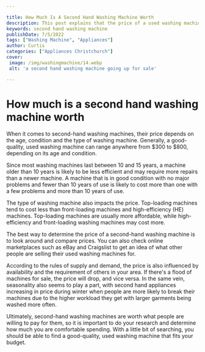 ```yaml
---

title: How Much Is A Second Hand Washing Machine Worth
description: This post explains that the price of a used washing machine depends on its various characteristics. It encourages readers to do their research before purchasing a used washing machine to get the best deal possible.
keywords: second hand washing machine
publishDate: 7/5/2022
tags: ["Washing Machine", "Appliances"]
author: Curtis
categories: ["Appliances Christchurch"]
cover: 
 image: /img/washingmachine/14.webp
 alt: 'a second hand washing machine going up for sale'

---
```


# How much is a second hand washing machine worth

When it comes to second-hand washing machines, their price depends on the age, condition and the type of washing machine. Generally, a good-quality, used washing machine can range anywhere from $300 to $800, depending on its age and condition. 

Since most washing machines last between 10 and 15 years, a machine older than 10 years is likely to be less efficient and may require more repairs than a newer machine. A machine that is in good condition with no major problems and fewer than 10 years of use is likely to cost more than one with a few problems and more than 10 years of use. 

The type of washing machine also impacts the price. Top-loading machines tend to cost less than front-loading machines and high-efficiency (HE) machines. Top-loading machines are usually more affordable, while high-efficiency and front-loading washing machines may cost more. 

The best way to determine the price of a second-hand washing machine is to look around and compare prices. You can also check online marketplaces such as eBay and Craigslist to get an idea of what other people are selling their used washing machines for. 

According to the rules of supply and demand, the price is also influenced by availability and the requirement of others in your area. If there's a flood of machines for sale, the price will drop, and vice versa. In the same vein, seasonality also seems to play a part, with second hand appliances increasing in price during winter when people are more likely to break their machines due to the higher workload they get with larger garments being washed more often. 

Ultimately, second-hand washing machines are worth what people are willing to pay for them, so it is important to do your research and determine how much you are comfortable spending. With a little bit of searching, you should be able to find a good-quality, used washing machine that fits your budget.